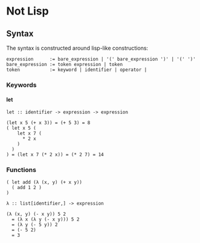 # Not Lisp

## Syntax

The syntax is constructed around lisp-like constructions:

```
expression      := bare_expression | '(' bare_expression ')' | '(' ')'
bare_expression := token expression | token
token           := keyword | identifier | operator | 

```

### Keywords

#### let

```
let :: identifier -> expression -> expression

(let x 5 (+ x 3)) = (+ 5 3) = 8
( let x 5 (
    let x 7 (
      * 2 x
    )
  )
) = (let x 7 (* 2 x)) = (* 2 7) = 14
```

### Functions
```
( let add (λ (x, y) (+ x y))
  ( add 1 2 )
)
```

```
λ :: list[identifier,] -> expression

(λ (x, y) (- x y)) 5 2 
  = (λ x (λ y (- x y))) 5 2
  = (λ y (- 5 y)) 2
  = (- 5 2)
  = 3
```

